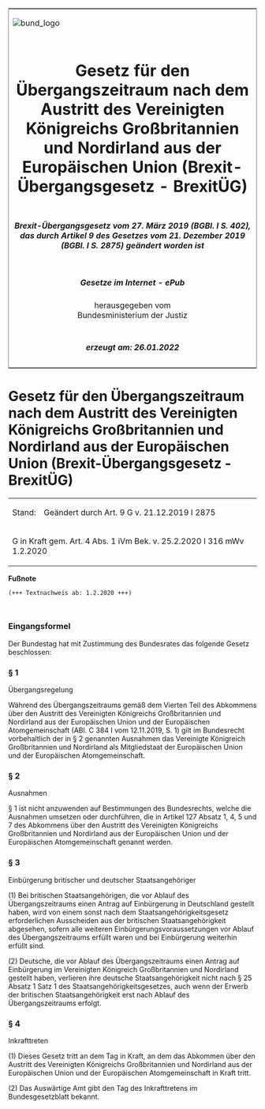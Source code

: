 <span id="DECKBLATT.html"></span>

<table border="0" frame="border" width="100%">

<tr valign="top">

<td align="left">

![bund\_logo](BfJ_2021_Web_de_de.gif)

</td>

<td align="right">

 

</td>

</tr>

<tr align="center" valign="middle">

<td colspan="2">

# Gesetz für den Übergangszeitraum nach dem Austritt des Vereinigten Königreichs Großbritannien und Nordirland aus der Europäischen Union (Brexit-Übergangsgesetz - BrexitÜG)

</td>

</tr>

<tr align="center" valign="middle">

<td colspan="2">

##### Brexit-Übergangsgesetz vom 27. März 2019 (BGBl. I S. 402), das durch Artikel 9 des Gesetzes vom 21. Dezember 2019 (BGBl. I S. 2875) geändert worden ist

</td>

</tr>

<tr align="center" valign="middle">

<td colspan="2">

  
  

##### Gesetze im Internet - ePub  
  
herausgegeben vom  
Bundesministerium der Justiz

</td>

</tr>

<tr align="center" valign="bottom">

<td colspan="2">

  
  

##### erzeugt am: 26.01.2022

</td>

</tr>

</table>

<span id="BJNR040200019.html"></span>

# Gesetz für den Übergangszeitraum nach dem Austritt des Vereinigten Königreichs Großbritannien und Nordirland aus der Europäischen Union (Brexit-Übergangsgesetz - BrexitÜG)

<div>

<div class="jnhtml">

<table width="100%">

<colgroup>

<col width="10%">

</col>

<col width="90%">

</col>

</colgroup>

<tr>

<td>

Stand:

</div>

</div>

</td>

<td>

Geändert durch Art. 9 G v. 21.12.2019 I 2875

</td>

</tr>

<tr>

<td colspan="2">

G in Kraft gem. Art. 4 Abs. 1 iVm Bek. v. 25.2.2020 I 316 mWv 1.2.2020

</td>

</tr>

</table>

</div>

</div>

<div>

  
**Fußnote**

<div class="jnhtml">

<div>

<div class="jurAbsatz">

  

``` 
(+++ Textnachweis ab: 1.2.2020 +++)

 
```

</div>

</div>

</div>

</div>

<span id="BJNR040200019BJNE000100000.html"></span>

### Eingangsformel  

<div>

<div class="jnhtml">

<div>

<div class="jurAbsatz">

Der Bundestag hat mit Zustimmung des Bundesrates das folgende Gesetz
beschlossen:

</div>

</div>

</div>

</div>

<span id="BJNR040200019BJNE000201377.html"></span>

### § 1  
Übergangsregelung

<div>

<div class="jnhtml">

<div>

<div class="jurAbsatz">

Während des Übergangszeitraums gemäß dem Vierten Teil des Abkommens über
den Austritt des Vereinigten Königreichs Großbritannien und Nordirland
aus der Europäischen Union und der Europäischen Atomgemeinschaft (ABl. C
384 I vom 12.11.2019, S. 1) gilt im Bundesrecht vorbehaltlich der in § 2
genannten Ausnahmen das Vereinigte Königreich Großbritannien und
Nordirland als Mitgliedstaat der Europäischen Union und der Europäischen
Atomgemeinschaft.

</div>

</div>

</div>

</div>

<span id="BJNR040200019BJNE000300000.html"></span>

### § 2  
Ausnahmen

<div>

<div class="jnhtml">

<div>

<div class="jurAbsatz">

§ 1 ist nicht anzuwenden auf Bestimmungen des Bundesrechts, welche die
Ausnahmen umsetzen oder durchführen, die in Artikel 127 Absatz 1, 4, 5
und 7 des Abkommens über den Austritt des Vereinigten Königreichs
Großbritannien und Nordirland aus der Europäischen Union und der
Europäischen Atomgemeinschaft genannt werden.

</div>

</div>

</div>

</div>

<span id="BJNR040200019BJNE000400000.html"></span>

### § 3  
Einbürgerung britischer und deutscher Staatsangehöriger

<div>

<div class="jnhtml">

<div>

<div class="jurAbsatz">

(1) Bei britischen Staatsangehörigen, die vor Ablauf des
Übergangszeitraums einen Antrag auf Einbürgerung in Deutschland
gestellt haben, wird von einem sonst nach dem Staatsangehörigkeitsgesetz
erforderlichen Ausscheiden aus der britischen Staatsangehörigkeit
abgesehen, sofern alle weiteren Einbürgerungsvoraussetzungen vor Ablauf
des Übergangszeitraums erfüllt waren und bei Einbürgerung weiterhin
erfüllt sind.

</div>

<div class="jurAbsatz">

(2) Deutsche, die vor Ablauf des Übergangszeitraums einen Antrag auf
Einbürgerung im Vereinigten Königreich Großbritannien und Nordirland
gestellt haben, verlieren ihre deutsche Staatsangehörigkeit nicht nach §
25 Absatz 1 Satz 1 des Staatsangehörigkeitsgesetzes, auch wenn der
Erwerb der britischen Staatsangehörigkeit erst nach Ablauf des
Übergangszeitraums erfolgt.

</div>

</div>

</div>

</div>

<span id="BJNR040200019BJNE000500000.html"></span>

### § 4  
Inkrafttreten

<div>

<div class="jnhtml">

<div>

<div class="jurAbsatz">

(1) Dieses Gesetz tritt an dem Tag in Kraft, an dem das Abkommen über
den Austritt des Vereinigten Königreichs Großbritannien und Nordirland
aus der Europäischen Union und der Europäischen Atomgemeinschaft in
Kraft tritt.

</div>

<div class="jurAbsatz">

(2) Das Auswärtige Amt gibt den Tag des Inkrafttretens im
Bundesgesetzblatt bekannt.

</div>

</div>

</div>

</div>
